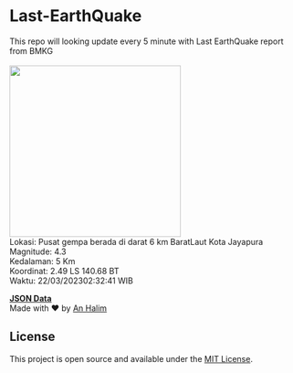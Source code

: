 # Last-EarthQuake
This repo will looking update every 5 minute with Last EarthQuake report from BMKG
<br>
<br>
<img src="https://ews.bmkg.go.id/TEWS/data/20230322023241.mmi.jpg?24610asocg5hztjqug1folu" width="300"/>
<br>
Lokasi: Pusat gempa berada di darat 6 km BaratLaut Kota Jayapura <br>
Magnitude: 4.3 <br>
Kedalaman: 5 Km <br>
Koordinat: 2.49 LS 140.68 BT <br>
Waktu: 22/03/202302:32:41 WIB <br>

<a href="./data/data.json">**JSON Data**</a>
<br>
Made with ❤️ by <a href="https://github.com/an-halim">An Halim</a>
## License

This project is open source and available under the [MIT License](LICENSE).
